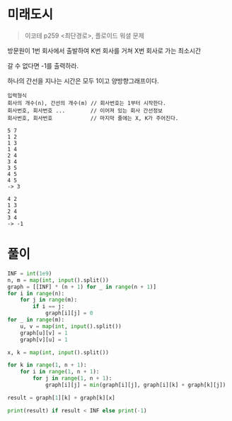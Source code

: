 # 미래도시

> 이코테 p259 <최단경로>, 플로이드 워셜 문제

방문원이 1번 회사에서 출발하여 K번 회사를 거쳐 X번 회사로 가는 최소시간

갈 수 없다면 -1를 출력하라.

하나의 간선을 지나는 시간은 모두 1이고 양방향그래프이다.

```
입력형식
회사의 개수(n), 간선의 개수(m) // 회사번호는 1부터 시작한다.
회사번호, 회사번호 ...        // 이어져 있는 회사 간선정보
회사번호, 회사번호            // 마지막 줄에는 X, K가 주어진다.

5 7
1 2
1 3
1 4
2 4
3 4
3 5
4 5
4 5
-> 3

4 2
1 3
2 4
3 4
-> -1
```

# 풀이

```python
INF = int(1e9)
n, m = map(int, input().split())
graph = [[INF] * (n + 1) for _ in range(n + 1)]
for i in range(n):
    for j in range(m):
        if i == j:
            graph[i][j] = 0
for _ in range(m):
    u, v = map(int, input().split())
    graph[u][v] = 1
    graph[v][u] = 1

x, k = map(int, input().split())

for k in range(1, n + 1):
    for i in range(1, n + 1):
        for j in range(1, n + 1):
            graph[i][j] = min(graph[i][j], graph[i][k] + graph[k][j])

result = graph[1][k] + graph[k][x]

print(result) if result < INF else print(-1)
```
